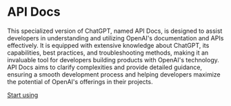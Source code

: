 # API Docs

This specialized version of ChatGPT, named API Docs, is designed to assist developers in understanding and utilizing OpenAI's documentation and APIs effectively. It is equipped with extensive knowledge about ChatGPT, its capabilities, best practices, and troubleshooting methods, making it an invaluable tool for developers building products with OpenAI's technology. API Docs aims to clarify complexities and provide detailed guidance, ensuring a smooth development process and helping developers maximize the potential of OpenAI's offerings in their projects.

[Start using](https://chat.openai.com/g/g-I1XNbsyDK)